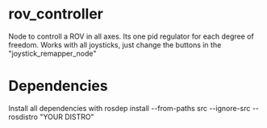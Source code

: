 # rov_controller
Node to controll a ROV in all axes. Its one pid regulator for each degree of freedom. Works with all joysticks, just change the buttons in the "joystick_remapper_node"

# Dependencies 
Install all dependencies with rosdep install --from-paths src --ignore-src --rosdistro "YOUR DISTRO"

